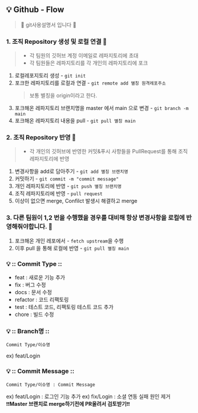 ## 💡 Github - Flow

> 🤔 git사용설명서 입니다 🤔

### 1. 조직 Repository 생성 및 로컬 연결 👀

> - 각 팀원의 깃허브 계정 이메일로 레파지토리에 초대
> - 각 팀원들은 레파지토리를 각 개인의 레파지토리에 포크

1. 로컬레포지토리 생성 - `git init`
2. 포크한 레파지토리를 로컬과 연결 - `git remote add 별칭 원격레포주소`
   > 보통 별칭을 origin이라고 한다.
3. 포크해온 레파지토리 브랜치명을 master 에서 main 으로 변경 - `git branch -m main`
4. 포크해온 레파지토리 내용을 pull - `git pull 별칭 main`

### 2. 조직 Repository 반영 👀

> - 각 개인의 깃허브에 반영한 커밋&푸시 사항들을 PullRequest를 통해 조직 레파지토리에 반영

1. 변경사항을 add로 담아주기 - `git add 별칭 브랜치명`
2. 커밋하기 - `git commit -m "commit message"`
3. 개인 레파지토리에 반영 - `git push 별칭 브랜치명`
4. 조직 레파지토리에 반영 - `pull request`
5. 이상이 없으면 merge, Confilct 발생시 해결하고 merge

### 3. 다른 팀원이 1,2 번을 수행했을 경우를 대비해 항상 변경사항을 로컬에 반영해줘야합니다. 👀

1. 포크해온 개인 레포에서 - `fetch upstream`을 수행
2. 이후 pull 을 통해 로컬에 반영 - `git pull 별칭 main`

### 💡 :: Commit Type ::

- feat : 새로운 기능 추가
- fix : 버그 수정
- docs : 문서 수정
- refactor : 코드 리팩토링
- test : 테스트 코드, 리팩토링 테스트 코드 추가
- chore : 빌드 수정

### 💡 :: Branch명 ::

`Commit Type/이슈명`

ex) feat/Login

### 💡 :: Commit Message ::

`Commit Type/이슈명 : Commit Message`

ex) feat/Login : 로그인 기능 추가
ex) fix/Login : 소셜 연동 실패 원인 제거
❗❗**Master 브랜치로 merge하기전에 PR올려서 검토받기**❗❗
